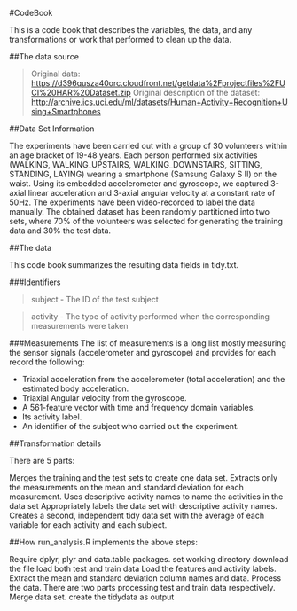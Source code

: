 #CodeBook

This is a code book that describes the variables, the data, and any transformations or work that performed to clean up the data.

##The data source

> Original data: https://d396qusza40orc.cloudfront.net/getdata%2Fprojectfiles%2FUCI%20HAR%20Dataset.zip
Original description of the dataset: http://archive.ics.uci.edu/ml/datasets/Human+Activity+Recognition+Using+Smartphones

##Data Set Information

The experiments have been carried out with a group of 30 volunteers within an age bracket of 19-48 years. Each person performed six activities (WALKING, WALKING_UPSTAIRS, WALKING_DOWNSTAIRS, SITTING, STANDING, LAYING) wearing a smartphone (Samsung Galaxy S II) on the waist. Using its embedded accelerometer and gyroscope, we captured 3-axial linear acceleration and 3-axial angular velocity at a constant rate of 50Hz. The experiments have been video-recorded to label the data manually. The obtained dataset has been randomly partitioned into two sets, where 70% of the volunteers was selected for generating the training data and 30% the test data.

##The data

This code book summarizes the resulting data fields in tidy.txt.

###Identifiers

> subject - The ID of the test subject

> activity - The type of activity performed when the corresponding measurements were taken

###Measurements
The list of measurements is a long list mostly measuring the sensor signals (accelerometer and gyroscope) and provides for each record the following:

- Triaxial acceleration from the accelerometer (total acceleration) and the estimated body acceleration.
- Triaxial Angular velocity from the gyroscope. 
- A 561-feature vector with time and frequency domain variables. 
- Its activity label. 
- An identifier of the subject who carried out the experiment.

##Transformation details

There are 5 parts:

Merges the training and the test sets to create one data set.
Extracts only the measurements on the mean and standard deviation for each measurement.
Uses descriptive activity names to name the activities in the data set
Appropriately labels the data set with descriptive activity names.
Creates a second, independent tidy data set with the average of each variable for each activity and each subject.

##How run_analysis.R implements the above steps:

Require dplyr, plyr and data.table packages.
set working directory
download the file
load both test and train data
Load the features and activity labels.
Extract the mean and standard deviation column names and data.
Process the data. There are two parts processing test and train data respectively.
Merge data set.
create the tidydata as output


